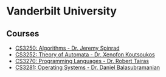 # Vanderbilt University

## Courses
- [CS3250: Algorithms - Dr. Jeremy Spinrad](./cs3250)
- [CS3252: Theory of Automata - Dr. Xenofon Koutsoukos](./cs3252)
- [CS3270: Programming Languages - Dr. Robert Tairas](./cs3270)
- [CS3281: Operating Systems - Dr. Daniel Balasubramanian](./cs3281)
